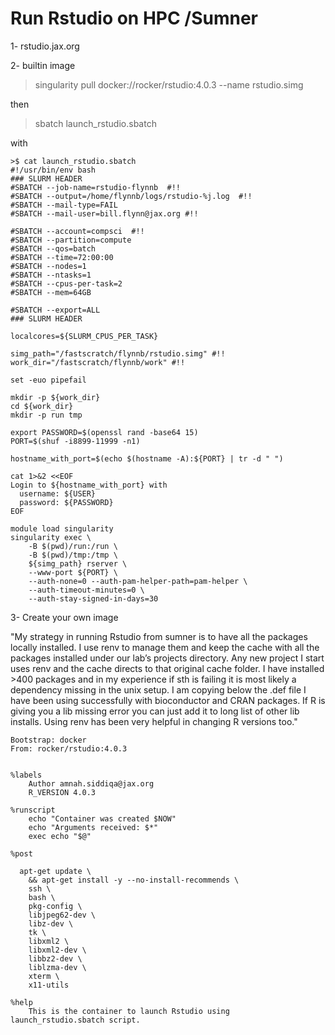 # Run Rstudio on HPC /Sumner 

1- rstudio.jax.org 

2- builtin image 
> singularity pull docker://rocker/rstudio:4.0.3 --name rstudio.simg

then

> sbatch launch_rstudio.sbatch

with 
```
>$ cat launch_rstudio.sbatch
#!/usr/bin/env bash
### SLURM HEADER
#SBATCH --job-name=rstudio-flynnb  #!!
#SBATCH --output=/home/flynnb/logs/rstudio-%j.log  #!!
#SBATCH --mail-type=FAIL
#SBATCH --mail-user=bill.flynn@jax.org #!!

#SBATCH --account=compsci  #!!
#SBATCH --partition=compute
#SBATCH --qos=batch
#SBATCH --time=72:00:00
#SBATCH --nodes=1
#SBATCH --ntasks=1
#SBATCH --cpus-per-task=2
#SBATCH --mem=64GB

#SBATCH --export=ALL
### SLURM HEADER

localcores=${SLURM_CPUS_PER_TASK}

simg_path="/fastscratch/flynnb/rstudio.simg" #!!
work_dir="/fastscratch/flynnb/work" #!!

set -euo pipefail

mkdir -p ${work_dir}
cd ${work_dir}
mkdir -p run tmp

export PASSWORD=$(openssl rand -base64 15)
PORT=$(shuf -i8899-11999 -n1)

hostname_with_port=$(echo $(hostname -A):${PORT} | tr -d " ")

cat 1>&2 <<EOF
Login to ${hostname_with_port} with
  username: ${USER}
  password: ${PASSWORD}
EOF

module load singularity
singularity exec \
    -B $(pwd)/run:/run \
    -B $(pwd)/tmp:/tmp \
    ${simg_path} rserver \
    --www-port ${PORT} \
    --auth-none=0 --auth-pam-helper-path=pam-helper \
    --auth-timeout-minutes=0 \
    --auth-stay-signed-in-days=30 
```

3- Create your own image

"My strategy in running Rstudio from sumner is to have all the packages locally installed. I use renv to manage them and keep the cache with all the packages installed under our lab’s projects directory. Any new project I start uses renv and the cache directs to that original cache folder. I have installed >400 packages and in my experience if sth is failing it is most likely a dependency missing in the unix setup. I am copying below the .def file I have been using successfully with bioconductor and CRAN packages. If R is giving you a lib missing error you can just add it to long list of other lib installs. Using renv has been very helpful in changing R versions too."

```
Bootstrap: docker
From: rocker/rstudio:4.0.3


%labels
    Author amnah.siddiqa@jax.org
    R_VERSION 4.0.3

%runscript
    echo "Container was created $NOW"
    echo "Arguments received: $*"
    exec echo "$@"

%post

  apt-get update \
    && apt-get install -y --no-install-recommends \
    ssh \
    bash \
    pkg-config \
    libjpeg62-dev \
    libz-dev \
    tk \
    libxml2 \
    libxml2-dev \
    libbz2-dev \
    liblzma-dev \
    xterm \
    x11-utils

%help
    This is the container to launch Rstudio using launch_rstudio.sbatch script. 
    
```


